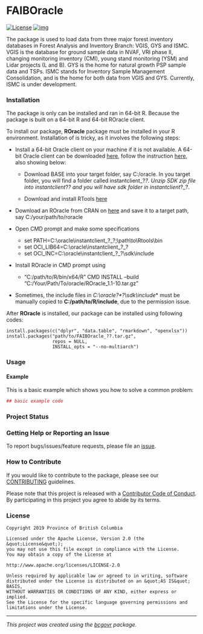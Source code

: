 <!-- Add a project state badge
See https://github.com/BCDevExchange/Our-Project-Docs/blob/master/discussion/projectstates.md
If you have bcgovr installed and you use RStudio, click the 'Insert BCDevex Badge' Addin. -->

# FAIBOracle

<!-- badges: start -->

[![License](https://img.shields.io/badge/License-Apache%202.0-blue.svg)](https://opensource.org/licenses/Apache-2.0)
[![img](https://img.shields.io/badge/Lifecycle-Experimental-339999)](https://github.com/bcgov/repomountie/blob/master/doc/lifecycle-badges.md)
<!-- badges: end -->

The package is used to load data from three major forest inventory
databases in Forest Analysis and Inventory Branch: VGIS, GYS and ISMC.
VGIS is the database for ground sample data in NVAF, VRI phase II,
changing monitoring inventory (CMI), young stand monitoring (YSM) and
Lidar projects (L and B). GYS is the home for natural growth PSP sample
data and TSPs. ISMC stands for Inventory Sample Management
Consolidation, and is the home for both data from VGIS and GYS.
Currently, ISMC is under development.

### Installation

The package is only can be installed and ran in 64-bit R. Because the
package is built on a 64-bit R and 64-bit ROracle client.

To install our package, **ROracle** package must be installed in your R
environment. Installation of is tricky, as it involves the following
steps:

-   Install a 64-bit Oracle client on your machine if it is not
    available. A 64-bit Oracle client can be downloaded
    [here](http://www.oracle.com/technetwork/database/database-technologies/instant-client/downloads/index.html),
    follow the instruction
    [here](https://technology.amis.nl/2017/08/23/r-and-the-oracle-database-using-dplyr-dbplyr-with-roracle-on-windows-10/),
    also showing below:

    -   Download BASE into your target folder, say C:/oracle. In you
        target folder, you will find a folder called instantclient\_?*?.
        Unzip SDK zip file into instantclient*?*? and you will have sdk
        folder in instantclient*?\_?.

    -   Download and install RTools
        [here](https://cran.r-project.org/bin/windows/Rtools/)

-   Download an ROracle from CRAN on
    [here](https://cran.r-project.org/web/packages/ROracle/index.html)
    and save it to a target path, say C:/your/path/to/roracle

-   Open CMD prompt and make some specifications

    -   set PATH=C:\\oracle\\instantclient\_?\_?;\\path\\to\\Rtools\\bin
    -   set OCI_LIB64=C:\\oracle\\instantclient\_?\_?
    -   set OCI_INC=C:\\oracle\\instantclient\_?\_?\\sdk\\include

-   Install ROracle in CMD prompt using

    -   “C:/path/to/R/bin/x64/R” CMD INSTALL –build
        “C:/Your/Path/To/oracle/ROracle_1.1-10.tar.gz”

-   Sometimes, the include files in **C:\\oracle*?*?\\sdk\\include**
    must be manually copied to **C:/path/to/R/include**, due to the
    permission issue.

After **ROracle** is installed, our package can be installed using
following codes:

    install.packages(c("dplyr", "data.table", "rmarkdown", "openxlsx"))
    install.packages("path/to/FAIBOracle_??.tar.gz",
                     repos = NULL, 
                     INSTALL_opts = "--no-multiarch")

### Usage

#### Example

This is a basic example which shows you how to solve a common problem:

``` r
## basic example code
```

### Project Status

### Getting Help or Reporting an Issue

To report bugs/issues/feature requests, please file an
[issue](https://github.com/bcgov/FAIBOracle/issues/).

### How to Contribute

If you would like to contribute to the package, please see our
[CONTRIBUTING](CONTRIBUTING.md) guidelines.

Please note that this project is released with a [Contributor Code of
Conduct](CODE_OF_CONDUCT.md). By participating in this project you agree
to abide by its terms.

### License

    Copyright 2019 Province of British Columbia

    Licensed under the Apache License, Version 2.0 (the &quot;License&quot;);
    you may not use this file except in compliance with the License.
    You may obtain a copy of the License at

    http://www.apache.org/licenses/LICENSE-2.0

    Unless required by applicable law or agreed to in writing, software distributed under the License is distributed on an &quot;AS IS&quot; BASIS,
    WITHOUT WARRANTIES OR CONDITIONS OF ANY KIND, either express or implied.
    See the License for the specific language governing permissions and limitations under the License.

------------------------------------------------------------------------

*This project was created using the
[bcgovr](https://github.com/bcgov/bcgovr) package.*
